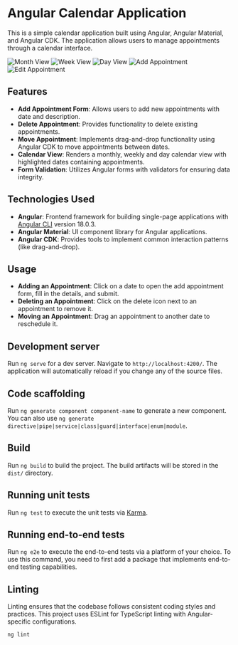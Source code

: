 # Angular Calendar Application

This is a simple calendar application built using Angular, Angular Material, and Angular CDK. The application allows users to manage appointments through a calendar interface.

![Month View](/screenshots/1.png?raw=true "Month View")
![Week View](/screenshots/2.png?raw=true "Week View")
![Day View](/screenshots/3.png?raw=true "Day View")
![Add Appointment](/screenshots/4.png?raw=true "Add Appointment")
![Edit Appointment](/screenshots/5.png?raw=true "Edit Appointment")


## Features
- **Add Appointment Form**: Allows users to add new appointments with date and description.
- **Delete Appointment**: Provides functionality to delete existing appointments.
- **Move Appointment**: Implements drag-and-drop functionality using Angular CDK to move appointments between dates.
- **Calendar View**: Renders a monthly, weekly and day calendar view with highlighted dates containing appointments.
- **Form Validation**: Utilizes Angular forms with validators for ensuring data integrity.

## Technologies Used
- **Angular**: Frontend framework for building single-page applications with [Angular CLI](https://github.com/angular/angular-cli) version 18.0.3.
- **Angular Material**: UI component library for Angular applications.
- **Angular CDK**: Provides tools to implement common interaction patterns (like drag-and-drop).

## Usage
- **Adding an Appointment**: Click on a date to open the add appointment form, fill in the details, and submit.
- **Deleting an Appointment**: Click on the delete icon next to an appointment to remove it.
- **Moving an Appointment**: Drag an appointment to another date to reschedule it.

## Development server

Run `ng serve` for a dev server. Navigate to `http://localhost:4200/`. The application will automatically reload if you change any of the source files.

## Code scaffolding

Run `ng generate component component-name` to generate a new component. You can also use `ng generate directive|pipe|service|class|guard|interface|enum|module`.

## Build

Run `ng build` to build the project. The build artifacts will be stored in the `dist/` directory.

## Running unit tests

Run `ng test` to execute the unit tests via [Karma](https://karma-runner.github.io).

## Running end-to-end tests

Run `ng e2e` to execute the end-to-end tests via a platform of your choice. To use this command, you need to first add a package that implements end-to-end testing capabilities.

## Linting
Linting ensures that the codebase follows consistent coding styles and practices. This project uses ESLint for TypeScript linting with Angular-specific configurations.

```bash
ng lint
```